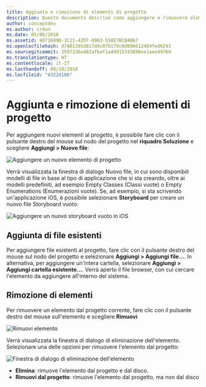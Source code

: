 ```yaml
---
title: Aggiunta e rimozione di elementi di progetto
description: Questo documento descrive come aggiungere e rimuovere elementi di progetto in Visual Studio per Mac
author: conceptdev
ms.author: crdun
ms.date: 05/06/2018
ms.assetid: 4071689D-1C21-42D7-8963-550E7BCB4B67
ms.openlocfilehash: d7401395d817d4c07b179c0d096612469fed6291
ms.sourcegitcommit: 2597236a481afbaf1ad4915743898ee1aee49760
ms.translationtype: HT
ms.contentlocale: it-IT
ms.lasthandoff: 08/10/2018
ms.locfileid: "43224106"
---
```

# <a name="adding-and-removing-project-items"></a>Aggiunta e rimozione di elementi di progetto

Per aggiungere nuovi elementi al progetto, è possibile fare clic con il pulsante destro del mouse sul nodo del progetto nel **riquadro Soluzione** e scegliere **Aggiungi > Nuovo file**:

![Aggiungere un nuovo elemento di progetto](media/add-and-remove-project-items-image1.png)

Verrà visualizzata la finestra di dialogo Nuovo file, in cui sono disponibili modelli di file in base al tipo di applicazione che si sta creando, oltre ai modelli predefiniti, ad esempio Empty Classes (Classi vuote) o Empty Enumerations (Enumerazioni vuote). Se, ad esempio, si sta scrivendo un'applicazione iOS, è possibile selezionare **Storyboard** per creare un nuovo file Storyboard vuoto:

![Aggiungere un nuovo storyboard vuoto in iOS](media/add-and-remove-project-items-image2.png)

## <a name="adding-existing-files"></a>Aggiunta di file esistenti

Per aggiungere file esistenti al progetto, fare clic con il pulsante destro del mouse sul nodo del progetto e selezionare **Aggiungi > Aggiungi file...**. In alternativa, per aggiungere un'intera cartella, selezionare **Aggiungi > Aggiungi cartella esistente...**. Verrà aperto il file browser, con cui cercare l'elemento da aggiungere all'interno del sistema.


## <a name="removing-items"></a>Rimozione di elementi

Per rimuovere un elemento dal progetto corrente, fare clic con il pulsante destro del mouse sull'elemento e scegliere **Rimuovi**

![Rimuovi elemento](media/add-and-remove-project-items-image3.png)

Verrà visualizzata la finestra di dialogo di eliminazione dell'elemento. Selezionare una delle opzioni per rimuovere l'elemento dal progetto:

![Finestra di dialogo di eliminazione dell'elemento](media/add-and-remove-project-items-image4.png)

* **Elimina**: rimuove l'elemento dal progetto e dal disco.
* **Rimuovi dal progetto**: rimuove l'elemento dal progetto, ma non dal disco 
